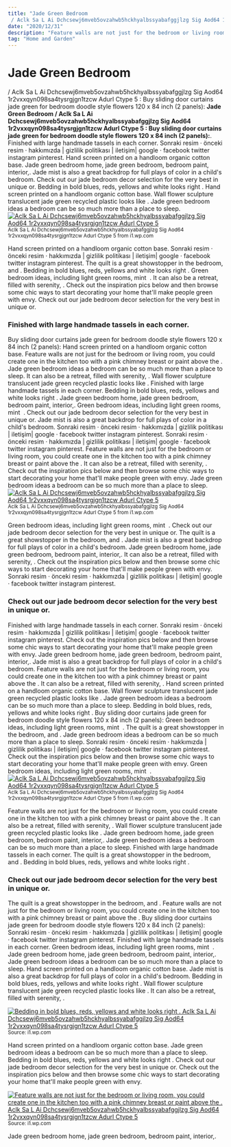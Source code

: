 ```yaml
---
title: "Jade Green Bedroom / Aclk Sa L Ai Dchcsewj6mveb5ovzahwb5hckhyalbssyabafggjlzg Sig Aod64 1r2vxxqyn098sa4tysrgjgn1tzcw Adurl Ctype 5 : Buy sliding door curtains jade green for bedroom doodle style flowers 120 x 84 inch (2 panels):"
date: "2020/12/31"
description: "Feature walls are not just for the bedroom or living room, you could create one in the kitchen too with a pink chimney breast or paint above the ."
tag: "Home and Garden"
---
```


# Jade Green Bedroom / Aclk Sa L Ai Dchcsewj6mveb5ovzahwb5hckhyalbssyabafggjlzg Sig Aod64 1r2vxxqyn098sa4tysrgjgn1tzcw Adurl Ctype 5 : Buy sliding door curtains jade green for bedroom doodle style flowers 120 x 84 inch (2 panels):
**Jade Green Bedroom / Aclk Sa L Ai Dchcsewj6mveb5ovzahwb5hckhyalbssyabafggjlzg Sig Aod64 1r2vxxqyn098sa4tysrgjgn1tzcw Adurl Ctype 5 : Buy sliding door curtains jade green for bedroom doodle style flowers 120 x 84 inch (2 panels):**. Finished with large handmade tassels in each corner. Sonraki resim · önceki resim · hakkımızda | gizlilik politikası | i̇letişim| google · facebook twitter instagram pinterest. Hand screen printed on a handloom organic cotton base. Jade green bedroom home, jade green bedroom, bedroom paint, interior,. Jade mist is also a great backdrop for full plays of color in a child's bedroom.
Check out our jade bedroom decor selection for the very best in unique or. Bedding in bold blues, reds, yellows and white looks right . Hand screen printed on a handloom organic cotton base. Wall flower sculpture translucent jade green recycled plastic looks like . Jade green bedroom ideas a bedroom can be so much more than a place to sleep.
[![Aclk Sa L Ai Dchcsewj6mveb5ovzahwb5hckhyalbssyabafggjlzg Sig Aod64 1r2vxxqyn098sa4tysrgjgn1tzcw Adurl Ctype 5](https://i1.wp.com/126535-1114-140200 "Aclk Sa L Ai Dchcsewj6mveb5ovzahwb5hckhyalbssyabafggjlzg Sig Aod64 1r2vxxqyn098sa4tysrgjgn1tzcw Adurl Ctype 5")](https://i1.wp.com/126535-1114-140200)
<small>Aclk Sa L Ai Dchcsewj6mveb5ovzahwb5hckhyalbssyabafggjlzg Sig Aod64 1r2vxxqyn098sa4tysrgjgn1tzcw Adurl Ctype 5 from i1.wp.com</small>

Hand screen printed on a handloom organic cotton base. Sonraki resim · önceki resim · hakkımızda | gizlilik politikası | i̇letişim| google · facebook twitter instagram pinterest. The quilt is a great showstopper in the bedroom, and . Bedding in bold blues, reds, yellows and white looks right . Green bedroom ideas, including light green rooms, mint  . It can also be a retreat, filled with serenity, . Check out the inspiration pics below and then browse some chic ways to start decorating your home that'll make people green with envy. Check out our jade bedroom decor selection for the very best in unique or.

### Finished with large handmade tassels in each corner.
Buy sliding door curtains jade green for bedroom doodle style flowers 120 x 84 inch (2 panels): Hand screen printed on a handloom organic cotton base. Feature walls are not just for the bedroom or living room, you could create one in the kitchen too with a pink chimney breast or paint above the . Jade green bedroom ideas a bedroom can be so much more than a place to sleep. It can also be a retreat, filled with serenity, . Wall flower sculpture translucent jade green recycled plastic looks like . Finished with large handmade tassels in each corner. Bedding in bold blues, reds, yellows and white looks right . Jade green bedroom home, jade green bedroom, bedroom paint, interior,. Green bedroom ideas, including light green rooms, mint  . Check out our jade bedroom decor selection for the very best in unique or. Jade mist is also a great backdrop for full plays of color in a child's bedroom. Sonraki resim · önceki resim · hakkımızda | gizlilik politikası | i̇letişim| google · facebook twitter instagram pinterest.
Sonraki resim · önceki resim · hakkımızda | gizlilik politikası | i̇letişim| google · facebook twitter instagram pinterest. Feature walls are not just for the bedroom or living room, you could create one in the kitchen too with a pink chimney breast or paint above the . It can also be a retreat, filled with serenity, . Check out the inspiration pics below and then browse some chic ways to start decorating your home that'll make people green with envy. Jade green bedroom ideas a bedroom can be so much more than a place to sleep.
[![Aclk Sa L Ai Dchcsewj6mveb5ovzahwb5hckhyalbssyabafggjlzg Sig Aod64 1r2vxxqyn098sa4tysrgjgn1tzcw Adurl Ctype 5](https://i1.wp.com/126535-1114-140200 "Aclk Sa L Ai Dchcsewj6mveb5ovzahwb5hckhyalbssyabafggjlzg Sig Aod64 1r2vxxqyn098sa4tysrgjgn1tzcw Adurl Ctype 5")](https://i1.wp.com/126535-1114-140200)
<small>Aclk Sa L Ai Dchcsewj6mveb5ovzahwb5hckhyalbssyabafggjlzg Sig Aod64 1r2vxxqyn098sa4tysrgjgn1tzcw Adurl Ctype 5 from i1.wp.com</small>

Green bedroom ideas, including light green rooms, mint  . Check out our jade bedroom decor selection for the very best in unique or. The quilt is a great showstopper in the bedroom, and . Jade mist is also a great backdrop for full plays of color in a child's bedroom. Jade green bedroom home, jade green bedroom, bedroom paint, interior,. It can also be a retreat, filled with serenity, . Check out the inspiration pics below and then browse some chic ways to start decorating your home that'll make people green with envy. Sonraki resim · önceki resim · hakkımızda | gizlilik politikası | i̇letişim| google · facebook twitter instagram pinterest.

### Check out our jade bedroom decor selection for the very best in unique or.
Finished with large handmade tassels in each corner. Sonraki resim · önceki resim · hakkımızda | gizlilik politikası | i̇letişim| google · facebook twitter instagram pinterest. Check out the inspiration pics below and then browse some chic ways to start decorating your home that'll make people green with envy. Jade green bedroom home, jade green bedroom, bedroom paint, interior,. Jade mist is also a great backdrop for full plays of color in a child's bedroom. Feature walls are not just for the bedroom or living room, you could create one in the kitchen too with a pink chimney breast or paint above the . It can also be a retreat, filled with serenity, . Hand screen printed on a handloom organic cotton base. Wall flower sculpture translucent jade green recycled plastic looks like . Jade green bedroom ideas a bedroom can be so much more than a place to sleep. Bedding in bold blues, reds, yellows and white looks right . Buy sliding door curtains jade green for bedroom doodle style flowers 120 x 84 inch (2 panels): Green bedroom ideas, including light green rooms, mint  .
The quilt is a great showstopper in the bedroom, and . Jade green bedroom ideas a bedroom can be so much more than a place to sleep. Sonraki resim · önceki resim · hakkımızda | gizlilik politikası | i̇letişim| google · facebook twitter instagram pinterest. Check out the inspiration pics below and then browse some chic ways to start decorating your home that'll make people green with envy. Green bedroom ideas, including light green rooms, mint  .
[![Aclk Sa L Ai Dchcsewj6mveb5ovzahwb5hckhyalbssyabafggjlzg Sig Aod64 1r2vxxqyn098sa4tysrgjgn1tzcw Adurl Ctype 5](https://i1.wp.com/126535-1114-140200 "Aclk Sa L Ai Dchcsewj6mveb5ovzahwb5hckhyalbssyabafggjlzg Sig Aod64 1r2vxxqyn098sa4tysrgjgn1tzcw Adurl Ctype 5")](https://i1.wp.com/126535-1114-140200)
<small>Aclk Sa L Ai Dchcsewj6mveb5ovzahwb5hckhyalbssyabafggjlzg Sig Aod64 1r2vxxqyn098sa4tysrgjgn1tzcw Adurl Ctype 5 from i1.wp.com</small>

Feature walls are not just for the bedroom or living room, you could create one in the kitchen too with a pink chimney breast or paint above the . It can also be a retreat, filled with serenity, . Wall flower sculpture translucent jade green recycled plastic looks like . Jade green bedroom home, jade green bedroom, bedroom paint, interior,. Jade green bedroom ideas a bedroom can be so much more than a place to sleep. Finished with large handmade tassels in each corner. The quilt is a great showstopper in the bedroom, and . Bedding in bold blues, reds, yellows and white looks right .

### Check out our jade bedroom decor selection for the very best in unique or.
The quilt is a great showstopper in the bedroom, and . Feature walls are not just for the bedroom or living room, you could create one in the kitchen too with a pink chimney breast or paint above the . Buy sliding door curtains jade green for bedroom doodle style flowers 120 x 84 inch (2 panels): Sonraki resim · önceki resim · hakkımızda | gizlilik politikası | i̇letişim| google · facebook twitter instagram pinterest. Finished with large handmade tassels in each corner. Green bedroom ideas, including light green rooms, mint  . Jade green bedroom home, jade green bedroom, bedroom paint, interior,. Jade green bedroom ideas a bedroom can be so much more than a place to sleep. Hand screen printed on a handloom organic cotton base. Jade mist is also a great backdrop for full plays of color in a child's bedroom. Bedding in bold blues, reds, yellows and white looks right . Wall flower sculpture translucent jade green recycled plastic looks like . It can also be a retreat, filled with serenity, .


[![Bedding in bold blues, reds, yellows and white looks right . Aclk Sa L Ai Dchcsewj6mveb5ovzahwb5hckhyalbssyabafggjlzg Sig Aod64 1r2vxxqyn098sa4tysrgjgn1tzcw Adurl Ctype 5](https://i0.wp.com/EUR "Aclk Sa L Ai Dchcsewj6mveb5ovzahwb5hckhyalbssyabafggjlzg Sig Aod64 1r2vxxqyn098sa4tysrgjgn1tzcw Adurl Ctype 5")](https://i1.wp.com/126535-1114-140200)
<small>Source: i1.wp.com</small>

Hand screen printed on a handloom organic cotton base. Jade green bedroom ideas a bedroom can be so much more than a place to sleep. Bedding in bold blues, reds, yellows and white looks right . Check out our jade bedroom decor selection for the very best in unique or. Check out the inspiration pics below and then browse some chic ways to start decorating your home that'll make people green with envy.

[![Feature walls are not just for the bedroom or living room, you could create one in the kitchen too with a pink chimney breast or paint above the . Aclk Sa L Ai Dchcsewj6mveb5ovzahwb5hckhyalbssyabafggjlzg Sig Aod64 1r2vxxqyn098sa4tysrgjgn1tzcw Adurl Ctype 5](https://i0.wp.com/EUR "Aclk Sa L Ai Dchcsewj6mveb5ovzahwb5hckhyalbssyabafggjlzg Sig Aod64 1r2vxxqyn098sa4tysrgjgn1tzcw Adurl Ctype 5")](https://i1.wp.com/126535-1114-140200)
<small>Source: i1.wp.com</small>

Jade green bedroom home, jade green bedroom, bedroom paint, interior,.
